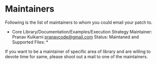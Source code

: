 
Maintainers
===========

Following is the list of maintainers to whom you could email your patch to.

* Core Library/Documentation/Examples/Execution Strategy
Maintainer: Pranav Kulkarni <pranavcode@gmail.com>
Status: Maintaned and Supported
Files: *

If you want to be a maintainer of specific area of library and are willing to devote time for same, please shoot out a mail to one of the maintainers.
